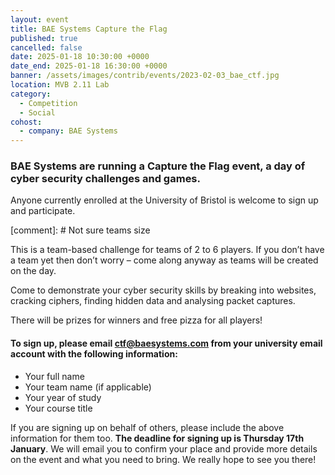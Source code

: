 ```yaml
---
layout: event
title: BAE Systems Capture the Flag
published: true
cancelled: false
date: 2025-01-18 10:30:00 +0000
date_end: 2025-01-18 16:30:00 +0000
banner: /assets/images/contrib/events/2023-02-03_bae_ctf.jpg
location: MVB 2.11 Lab
category:
  - Competition
  - Social
cohost:
  - company: BAE Systems
---
```

### BAE Systems are running a Capture the Flag event, a day of cyber security challenges and games.

Anyone currently enrolled at the University of Bristol is welcome to sign up and participate.

[comment]: # Not sure teams size 

This is a team-based challenge for teams of 2 to 6 players. If you don’t have a team yet then don’t worry – come along anyway as teams will be created on the day. 

Come to demonstrate your cyber security skills by breaking into websites, cracking ciphers, finding hidden data and analysing packet captures.

There will be prizes for winners and free pizza for all players!

#### To sign up, please email [ctf@baesystems.com](ctf@baesystems.com) from your university email account with the following information:

- Your full name
- Your team name (if applicable)
- Your year of study
- Your course title

If you are signing up on behalf of others, please include the above information for them too. **The deadline for signing up is Thursday 17th January**. We will email you to confirm your place and provide more details on the event and what you need to bring. We really hope to see you there!
